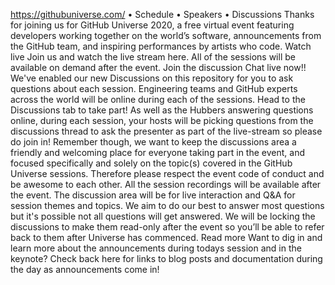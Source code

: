 https://githubuniverse.com/  •  Schedule  •  Speakers  •  Discussions
Thanks for joining us for GitHub Universe 2020, a free virtual event featuring developers working together on the world’s software, announcements from the GitHub team, and inspiring performances by artists who code.
Watch live
Join us and watch the live stream here. All of the sessions will be available on demand after the event.
Join the discussion
Chat live now!!
We've enabled our new Discussions on this repository for you to ask questions about each session. Engineering teams and GitHub experts across the world will be online during each of the sessions.
Head to the Discussions tab to take part!
As well as the Hubbers answering questions online, during each session, your hosts will be picking questions from the discussions thread to ask the presenter as part of the live-stream so please do join in!
Remember though, we want to keep the discussions area a friendly and welcoming place for everyone taking part in the event, and focused specifically and solely on the topic(s) covered in the GitHub Universe sessions. Therefore please respect the event code of conduct and be awesome to each other.
All the session recordings will be available after the event. The discussion area will be for live interaction and Q&A for session themes and topics. We aim to do our best to answer most questions but it's possible not all questions will get answered. We will be locking the discussions to make them read-only after the event so you’ll be able to refer back to them after Universe has commenced.
Read more
Want to dig in and learn more about the announcements during todays session and in the keynote?
Check back here for links to blog posts and documentation during the day as announcements come in!
